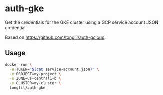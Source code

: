 # auth-gke

Get the credentials for the GKE cluster using a GCP service account JSON credential.

Based on https://github.com/tonglil/auth-gcloud.

## Usage

```sh
docker run \
  -e TOKEN="$(cat service-account.json)" \
  -e PROJECT=my-project \
  -e ZONE=us-central1-b \
  -e CLUSTER=my-cluster \
  tonglil/auth-gke
```
